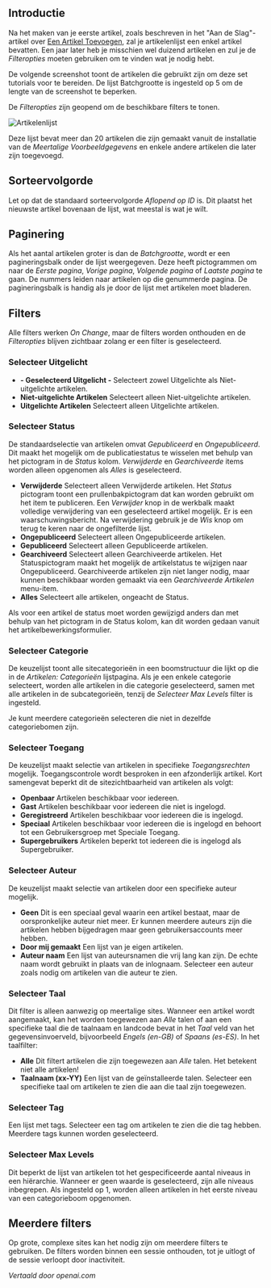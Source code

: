 <!-- Filename: J6.x:Articles:_Filter_Options / Display title: Artikelen: Filteropties   -->

## Introductie

Na het maken van je eerste artikel, zoals beschreven in het "Aan de Slag"-artikel over [Een Artikel Toevoegen](jdocmanual?article=user/getting-started/adding-an-article), zal je artikelenlijst een enkel artikel bevatten. Een jaar later heb je misschien wel duizend artikelen en zul je de *Filteropties* moeten gebruiken om te vinden wat je nodig hebt.

De volgende screenshot toont de artikelen die gebruikt zijn om deze set tutorials voor te bereiden. De lijst Batchgrootte is ingesteld op 5 om de lengte van de screenshot te beperken.

De *Filteropties* zijn geopend om de beschikbare filters te tonen.

![Artikelenlijst](../../../en/images/articles/articles-filter-options.png)

Deze lijst bevat meer dan 20 artikelen die zijn gemaakt vanuit de installatie van de *Meertalige Voorbeeldgegevens* en enkele andere artikelen die later zijn toegevoegd.

## Sorteervolgorde

Let op dat de standaard sorteervolgorde *Aflopend op ID* is. Dit plaatst het nieuwste artikel bovenaan de lijst, wat meestal is wat je wilt.

## Paginering

Als het aantal artikelen groter is dan de *Batchgrootte*, wordt er een pagineringsbalk onder de lijst weergegeven. Deze heeft pictogrammen om naar de *Eerste pagina*, *Vorige pagina*, *Volgende pagina* of *Laatste pagina* te gaan. De nummers leiden naar artikelen op die genummerde pagina. De pagineringsbalk is handig als je door de lijst met artikelen moet bladeren.

## Filters

Alle filters werken *On Change*, maar de filters worden onthouden en de *Filteropties* blijven zichtbaar zolang er een filter is geselecteerd.

### Selecteer Uitgelicht

- **- Geselecteerd Uitgelicht -** Selecteert zowel Uitgelichte als Niet-uitgelichte artikelen.
- **Niet-uitgelichte Artikelen** Selecteert alleen Niet-uitgelichte artikelen.
- **Uitgelichte Artikelen** Selecteert alleen Uitgelichte artikelen.

### Selecteer Status

De standaardselectie van artikelen omvat *Gepubliceerd* en *Ongepubliceerd*. Dit maakt het mogelijk om de publicatiestatus te wisselen met behulp van het pictogram in de *Status* kolom. *Verwijderde* en *Gearchiveerde* items worden alleen opgenomen als *Alles* is geselecteerd.

- **Verwijderde** Selecteert alleen Verwijderde artikelen. Het *Status* pictogram toont een prullenbakpictogram dat kan worden gebruikt om het item te publiceren. Een *Verwijder* knop in de werkbalk maakt volledige verwijdering van een geselecteerd artikel mogelijk. Er is een waarschuwingsbericht. Na verwijdering gebruik je de *Wis* knop om terug te keren naar de ongefilterde lijst.
- **Ongepubliceerd** Selecteert alleen Ongepubliceerde artikelen.
- **Gepubliceerd** Selecteert alleen Gepubliceerde artikelen.
- **Gearchiveerd** Selecteert alleen Gearchiveerde artikelen. Het Statuspictogram maakt het mogelijk de artikelstatus te wijzigen naar Ongepubliceerd. Gearchiveerde artikelen zijn niet langer nodig, maar kunnen beschikbaar worden gemaakt via een *Gearchiveerde Artikelen* menu-item.
- **Alles** Selecteert alle artikelen, ongeacht de Status.

Als voor een artikel de status moet worden gewijzigd anders dan met behulp van het pictogram in de Status kolom, kan dit worden gedaan vanuit het artikelbewerkingsformulier.

### Selecteer Categorie

De keuzelijst toont alle sitecategorieën in een boomstructuur die lijkt op die in de *Artikelen: Categorieën* lijstpagina. Als je een enkele categorie selecteert, worden alle artikelen in die categorie geselecteerd, samen met alle artikelen in de subcategorieën, tenzij de *Selecteer Max Levels* filter is ingesteld.

Je kunt meerdere categorieën selecteren die niet in dezelfde categoriebomen zijn.

### Selecteer Toegang

De keuzelijst maakt selectie van artikelen in specifieke *Toegangsrechten* mogelijk. Toegangscontrole wordt besproken in een afzonderlijk artikel. Kort samengevat beperkt dit de sitezichtbaarheid van artikelen als volgt:

- **Openbaar** Artikelen beschikbaar voor iedereen.
- **Gast** Artikelen beschikbaar voor iedereen die niet is ingelogd.
- **Geregistreerd** Artikelen beschikbaar voor iedereen die is ingelogd.
- **Speciaal** Artikelen beschikbaar voor iedereen die is ingelogd en behoort tot een Gebruikersgroep met Speciale Toegang.
- **Supergebruikers** Artikelen beperkt tot iedereen die is ingelogd als Supergebruiker.

### Selecteer Auteur

De keuzelijst maakt selectie van artikelen door een specifieke auteur mogelijk.

- **Geen** Dit is een speciaal geval waarin een artikel bestaat, maar de oorspronkelijke auteur niet meer. Er kunnen meerdere auteurs zijn die artikelen hebben bijgedragen maar geen gebruikersaccounts meer hebben.
- **Door mij gemaakt** Een lijst van je eigen artikelen.
- **Auteur naam** Een lijst van auteursnamen die vrij lang kan zijn. De echte naam wordt gebruikt in plaats van de inlognaam. Selecteer een auteur zoals nodig om artikelen van die auteur te zien.

### Selecteer Taal

Dit filter is alleen aanwezig op meertalige sites. Wanneer een artikel wordt aangemaakt, kan het worden toegewezen aan *Alle* talen of aan een specifieke taal die de taalnaam en landcode bevat in het *Taal* veld van het gegevensinvoerveld, bijvoorbeeld *Engels (en-GB)* of *Spaans (es-ES)*. In het taalfilter:

- **Alle** Dit filtert artikelen die zijn toegewezen aan *Alle* talen. Het betekent niet alle artikelen!
- **Taalnaam (xx-YY)** Een lijst van de geïnstalleerde talen. Selecteer een specifieke taal om artikelen te zien die aan die taal zijn toegewezen.

### Selecteer Tag

Een lijst met tags. Selecteer een tag om artikelen te zien die die tag hebben. Meerdere tags kunnen worden geselecteerd.

### Selecteer Max Levels

Dit beperkt de lijst van artikelen tot het gespecificeerde aantal niveaus in een hiërarchie. Wanneer er geen waarde is geselecteerd, zijn alle niveaus inbegrepen. Als ingesteld op 1, worden alleen artikelen in het eerste niveau van een categorieboom opgenomen.

## Meerdere filters

Op grote, complexe sites kan het nodig zijn om meerdere filters te gebruiken. De filters worden binnen een sessie onthouden, tot je uitlogt of de sessie verloopt door inactiviteit. 

*Vertaald door openai.com*

